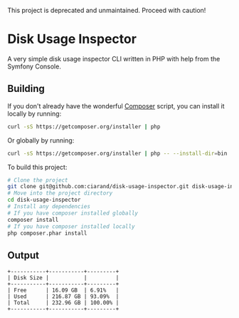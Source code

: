 This project is deprecated and unmaintained. Proceed with caution!

Disk Usage Inspector
====================
A very simple disk usage inspector CLI written in PHP with help from the Symfony Console.

Building
--------
If you don't already have the wonderful [Composer](http://getcomposer.org/) script, you can install it locally by running:
```bash
curl -sS https://getcomposer.org/installer | php
```
Or globally by running:
```bash
curl -sS https://getcomposer.org/installer | php -- --install-dir=bin
```

To build this project:
```bash
# Clone the project
git clone git@github.com:ciarand/disk-usage-inspector.git disk-usage-inspector
# Move into the project directory
cd disk-usage-inspector
# Install any dependencies
# If you have composer installed globally
composer install
# If you have composer installed locally
php composer.phar install
```

Output
------
```
+-----------+-----------+---------+
| Disk Size |           |         |
+-----------+-----------+---------+
| Free      | 16.09 GB  | 6.91%   |
| Used      | 216.87 GB | 93.09%  |
| Total     | 232.96 GB | 100.00% |
+-----------+-----------+---------+
```
